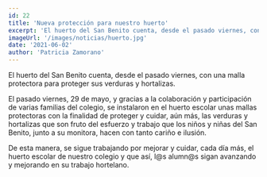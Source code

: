 ```yaml
---
id: 22
title: 'Nueva protección para nuestro huerto'
excerpt: 'El huerto del San Benito cuenta, desde el pasado viernes, con una malla protectora para proteger sus verduras y hortalizas.'
imageUrl: '/images/noticias/huerto.jpg'
date: '2021-06-02'
author: 'Patricia Zamorano'
---
```


El huerto del San Benito cuenta, desde el pasado viernes, con una malla protectora para proteger sus verduras y hortalizas.

El pasado viernes, 29 de mayo, y gracias a la colaboración y participación de varias familias del colegio, se instalaron en el huerto escolar unas mallas protectoras con la finalidad de proteger y cuidar, aún más, las verduras y hortalizas que son fruto del esfuerzo y trabajo que los niños y niñas del San Benito, junto a su monitora, hacen con tanto cariño e ilusión.

De esta manera, se sigue trabajando por mejorar y cuidar, cada día más, el huerto escolar de nuestro colegio y que así, l@s alumn@s sigan avanzando y mejorando en su trabajo hortelano.